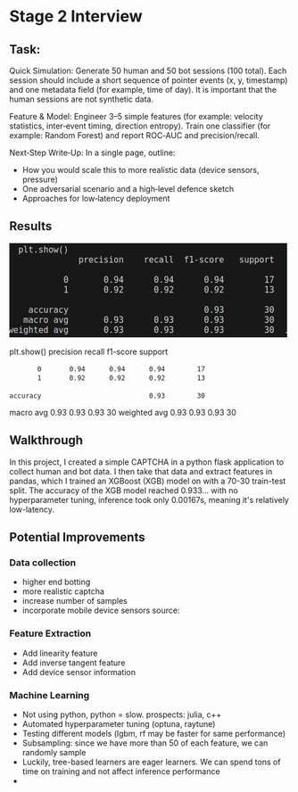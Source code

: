 # Stage 2 Interview

## Task:
Quick Simulation:
Generate 50 human and 50 bot sessions (100 total). Each session should include a short sequence of pointer events (x, y, timestamp) and one metadata field (for example, time of day). It is important that the human sessions are not synthetic data. 

Feature & Model:
Engineer 3–5 simple features (for example: velocity statistics, inter‑event timing, direction entropy). Train one classifier (for example: Random Forest) and report ROC‑AUC and precision/recall.

Next‑Step Write‑Up:
In a single page, outline:
- How you would scale this to more realistic data (device sensors, pressure)
- One adversarial scenario and a high‑level defence sketch
- Approaches for low‑latency deployment


## Results

![alt text](image.png)


  plt.show()
              precision    recall  f1-score   support

           0       0.94      0.94      0.94        17
           1       0.92      0.92      0.92        13

    accuracy                           0.93        30
   macro avg       0.93      0.93      0.93        30
weighted avg       0.93      0.93      0.93        30


## Walkthrough

In this project, I created a simple CAPTCHA in a python flask application to collect human and bot data. I then take that data and extract features in pandas, which I trained an XGBoost (XGB) model on with a 70-30 train-test split. The accuracy of the XGB model reached 0.933... with no hyperparameter tuning, inference took only 0.00167s, meaning it's relatively low-latency. 


## Potential Improvements

### Data collection
- higher end botting
- more realistic captcha
- increase number of samples
- incorporate mobile device sensors source: 

### Feature Extraction
- Add linearity feature
- Add inverse tangent feature
- Add device sensor information

### Machine Learning
- Not using python, python = slow. prospects: julia, c++
- Automated hyperparameter tuning (optuna, raytune)
- Testing different models (lgbm, rf may be faster for same performance)
- Subsampling: since we have more than 50 of each feature, we can randomly sample
- Luckily, tree-based learners are eager learners. We can spend tons of time on training and not affect inference performance
- 
